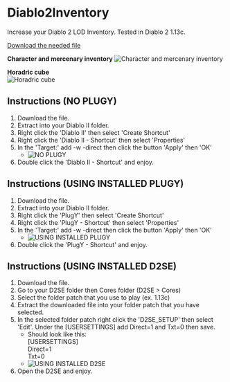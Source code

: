# Diablo2Inventory
Increase your Diablo 2 LOD Inventory. Tested in Diablo 2 1.13c.

[Download the needed file](https://drive.google.com/open?id=1nvYBa_75zrjb_uIGkDV_YMzarPfHkBPp)  

**Character and mercenary inventory**
![Character and mercenary inventory](https://i.imgur.com/8FzRzCh.jpg)  

**Horadric cube**  
![Horadric cube](https://i.imgur.com/KqyaZQA.jpg)
  
## **Instructions (NO PLUGY)**
1. Download the file.  
2. Extract into your Diablo II folder.  
3. Right click the 'Diablo II' then select 'Create Shortcut'  
4. Right click the 'Diablo II - Shortcut' then select 'Properties'  
5. In the 'Target:' add -w -direct then click the button 'Apply' then 'OK'  
   - ![NO PLUGY](https://i.imgur.com/3wDyoRN.jpg)
6. Double click the 'Diablo II - Shortcut' and enjoy.    

## **Instructions (USING INSTALLED PLUGY)**
1. Download the file.  
2. Extract into your Diablo II folder.  
3. Right click the 'PlugY' then select 'Create Shortcut'  
4. Right click the 'PlugY - Shortcut' then select 'Properties'  
5. In the 'Target:' add -w -direct then click the button 'Apply' then 'OK'
   - ![USING INSTALLED PLUGY](https://i.imgur.com/g9KOrXv.jpg)
6. Double click the 'PlugY - Shortcut' and enjoy.    

## **Instructions (USING INSTALLED D2SE)**
1. Download the file.  
2. Go to your D2SE folder then Cores folder (D2SE > Cores)  
3. Select the folder patch that you use to play (ex. 1.13c)  
4. Extract the downloaded file into your folder patch that you have selected.  
5. In the selected folder patch right click the 'D2SE_SETUP' then select 'Edit'. Under the [USERSETTINGS] add Direct=1 and Txt=0 then save.  
   - Should look like this:  
     [USERSETTINGS]  
     Direct=1  
     Txt=0  
   - ![USING INSTALLED D2SE](https://i.imgur.com/KZUVD1m.jpg)
6. Open the D2SE and enjoy.
